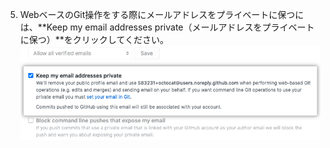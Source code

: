 5. WebベースのGit操作をする際にメールアドレスをプライベートに保つには、**Keep my email addresses private（メールアドレスをプライベートに保つ）**をクリックしてください。 ![メールアドレスをプライベートに保つチェックボックスの画像](/assets/images/help/settings/email_privacy.png)

